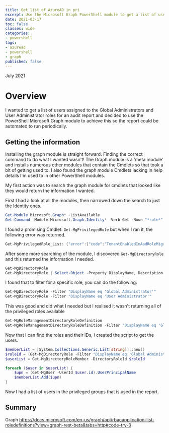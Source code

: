 ```yaml
---
title: Get list of AzureAD in pri
excerpt: Use the Microsoft Graph PowerShell module to get a list of users consuming a particular licence.
date: 2021-03-17
toc: false
classes: wide
categories:
- powershell
tags:
- azuread
- powershell
- graph
published: false
---
```

July 2021

# Overview

I wanted to get a list of users assigned to the Global Administrators and User Administrator roles for an audit report and decided to use the PowerShell Microsoft Graph module to achieve this so the report could be automated to run periodically.

## Getting the information

Installing the graph module is straight forward. Finding the correct command to do what I wanted wasn't! The Graph module is a 'meta module' and installs numerous other modules that contain the Cmdlets so that took a bit of getting used to. I also found the graph module Cmdlets lacking in help details I'm used to in other PowerShell modules.

My first action was to search the graph module for cmdlets that looked like they would return the information I wanted.

First I had a look at all the modules, then narrowed down the search to just the Identity ones.

```powershell
Get-Module Microsoft.Graph* -ListAvailable
Get-Command -Module Microsoft.Graph.Identity* -Verb Get -Noun "*role*"
```

I found a promising Cmdlet: ```Get-MgPrivilegedRole``` but when I ran it, the following error was returned.

```powershell
Get-MgPrivilegedRole_List: {"error":{"code":"TenantEnabledInAadRoleMigration","message":"The current endpoints of AAD roles have been disabled for the tenantfor migration purpose. Please use the new Azure AD RBAC roles. Please refer to https://aka.ms/PIMFeatureUpdateDoc for new PIM features; https://aka.ms/PIMAPIUpdateDoc for API and PowerShell changes because of migration."}}
```

After some more searching of the module, I discovered ```Get-MgDirectoryRole``` and this returned the information I needed.

```powershell
Get-MgDirectoryRole
Get-MgDirectoryRole | Select-Object -Property DisplayName, Description | Sort-Object -Property DisplayName
```

I found that to filter for a specific role, you can do the following:

```powershell
Get-MgDirectoryRole -Filter "DisplayName eq 'Global Administrator'"
Get-MgDirectoryRole -Filter "DisplayName eq 'User Administrator'"
```

This was good and did what I needed but I realised it wasn't returning all of the privileged roles available

```powershell
Get-MgRoleManagementDirectoryRoleDefinition
Get-MgRoleManagementDirectoryRoleDefinition -Filter "DisplayName eq 'Global Administrator'"
```

Now that I can find the roles and their IDs, I created the script to get the users.

```powershell
$memberList = [System.Collections.Generic.List[string]]::new()
$roleId = (Get-MgDirectoryRole -Filter "DisplayName eq 'Global Administrator'").Id
$userList = Get-MgDirectoryRoleMember -DirectoryRoleId $roleId

foreach ($user in $userList) {
    $upn = (Get-MgUser -UserId $user.id).UserPrincipalName
    $memberList.Add($upn)
}
```

Now I had a list of users in the privileged groups that is used in the report.

## Summary

Graph https://docs.microsoft.com/en-us/graph/api/rbacapplication-list-roledefinitions?view=graph-rest-beta&tabs=http#code-try-3
